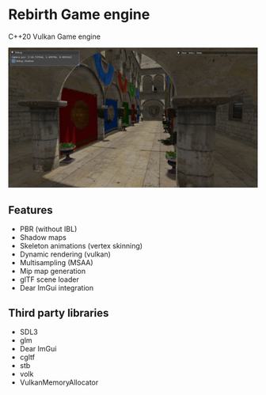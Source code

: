 # Rebirth Game engine

C++20 Vulkan Game engine

![Sponza scene](media/sponza.png)

## Features
* PBR (without IBL)
* Shadow maps
* Skeleton animations (vertex skinning)
* Dynamic rendering (vulkan)
* Multisampling (MSAA)
* Mip map generation
* glTF scene loader
* Dear ImGui integration

## Third party libraries
* SDL3
* glm
* Dear ImGui
* cgltf
* stb
* volk
* VulkanMemoryAllocator

